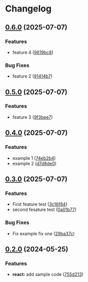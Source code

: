 # Changelog

## [0.6.0](https://github.com/mevans7777/release-please/compare/web-v0.5.0...web-v0.6.0) (2025-07-07)


### Features

* feature 4 ([9619bc8](https://github.com/mevans7777/release-please/commit/9619bc8cabbfc9a93597ad4e62101696213776b2))


### Bug Fixes

* feature 2 ([91414b7](https://github.com/mevans7777/release-please/commit/91414b718162c718eec063812602a396160bafb4))

## [0.5.0](https://github.com/mevans7777/release-please/compare/web-v0.4.0...web-v0.5.0) (2025-07-07)


### Features

* feature 3 ([9f3bee7](https://github.com/mevans7777/release-please/commit/9f3bee745e8a0853ff0571587ff4430bee4772d3))

## [0.4.0](https://github.com/mevans7777/release-please/compare/web-v0.3.0...web-v0.4.0) (2025-07-07)


### Features

* example 1 ([74eb2b4](https://github.com/mevans7777/release-please/commit/74eb2b489818f747b5ac89fde7c8f6c3848788b0))
* example 2 ([d7d8de0](https://github.com/mevans7777/release-please/commit/d7d8de0e4961dec3eac1b80a292474706028d3df))

## [0.3.0](https://github.com/mevans7777/release-please/compare/hello-react@v0.2.0...hello-react@v0.3.0) (2025-07-07)


### Features

* First feature test ([3c16f84](https://github.com/mevans7777/release-please/commit/3c16f84c7d477f1e027d5cb9337cf4d50d841d71))
* second fesature test ([0a01b77](https://github.com/mevans7777/release-please/commit/0a01b77478c78fb4f8e83e969b3ea6645525b63c))


### Bug Fixes

* Fix example fix one ([29ba37c](https://github.com/mevans7777/release-please/commit/29ba37c990c006ad9fd77d9594ffbd2a08994488))

## [0.2.0](https://github.com/amarjanica/release-please-monorepo-example/compare/hello-react-v0.1.0...hello-react@v0.2.0) (2024-05-25)


### Features

* **react:** add sample code ([755d213](https://github.com/amarjanica/release-please-monorepo-example/commit/755d2133dde08b8e1aeb2012256ee58b934fc346))
